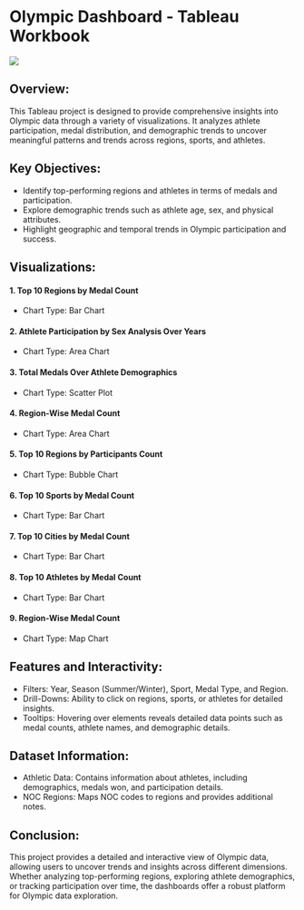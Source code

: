 # Olympic Dashboard - Tableau Workbook
![](https://www.datascienceportfol.io/static/profile_pics/pr21_5CAAE6F6C90FBE99B764.jpg)

## Overview:

This Tableau project is designed to provide comprehensive insights into Olympic data through a variety of visualizations. It analyzes athlete participation, medal distribution, and demographic trends to uncover meaningful patterns and trends across regions, sports, and athletes.

## Key Objectives:

- Identify top-performing regions and athletes in terms of medals and participation.
- Explore demographic trends such as athlete age, sex, and physical attributes.
- Highlight geographic and temporal trends in Olympic participation and success.

## Visualizations:

#### 1. Top 10 Regions by Medal Count 
- Chart Type: Bar Chart

#### 2. Athlete Participation by Sex Analysis Over Years
- Chart Type: Area Chart

#### 3. Total Medals Over Athlete Demographics
- Chart Type: Scatter Plot

#### 4. Region-Wise Medal Count
- Chart Type: Area Chart

#### 5. Top 10 Regions by Participants Count
- Chart Type: Bubble Chart

#### 6. Top 10 Sports by Medal Count 
- Chart Type: Bar Chart

#### 7. Top 10 Cities by Medal Count 
- Chart Type: Bar Chart

#### 8. Top 10 Athletes by Medal Count
- Chart Type: Bar Chart

#### 9. Region-Wise Medal Count
- Chart Type: Map Chart

## Features and Interactivity:

- Filters: Year, Season (Summer/Winter), Sport, Medal Type, and Region.
- Drill-Downs: Ability to click on regions, sports, or athletes for detailed insights.
- Tooltips: Hovering over elements reveals detailed data points such as medal counts, athlete names, and demographic details.

## Dataset Information:

- Athletic Data: Contains information about athletes, including demographics, medals won, and participation details.
- NOC Regions: Maps NOC codes to regions and provides additional notes.

## Conclusion:

This project provides a detailed and interactive view of Olympic data, allowing users to uncover trends and insights across different dimensions. Whether analyzing top-performing regions, exploring athlete demographics, or tracking participation over time, the dashboards offer a robust platform for Olympic data exploration.

